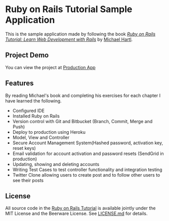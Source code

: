 # Ruby on Rails Tutorial Sample Application

This is the sample application made by following the book
[*Ruby on Rails Tutorial:
Learn Web Development with Rails*](http://www.railstutorial.org/)
by [Michael Hartl](http://www.michaelhartl.com/).

## Project Demo

You can view the project at [Production App](jtu-sample-app.herokuapp.com)

## Features

By reading Michael's book and completing his exercises for each chapter I have learned the following.

 * Configured IDE
 * Installed Ruby on Rails
 * Version control with Git and Bitbucket (Branch, Commit, Merge and Push)
 * Deploy to production using Heroku
 * Model, View and Controller
 * Secure Account Management System(Hashed password, activation key, reset keys)
 * Email validation for account activation and password resets (SendGrid in production)
 * Updating, showing and deleting accounts 
 * Writing Test Cases to test controller functionality and integration testing 
 * Twitter Clone allowing users to create post and to follow other users to see their posts

## License

All source code in the [Ruby on Rails Tutorial](http://railstutorial.org/)
is available jointly under the MIT License and the Beerware License. See
[LICENSE.md](LICENSE.md) for details.

